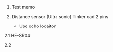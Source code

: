 1. Test memo

2. Distance sensor (Ultra sonic) Tinker cad 2 pins
      - Use echo locaiton

2.1 HE-SR04

2.2 
